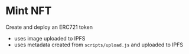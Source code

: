# Mint NFT 

Create and deploy an ERC721 token
- uses image uploaded to IPFS
- uses metadata created from `scripts/upload.js` and uploaded to IPFS